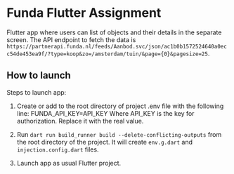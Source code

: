 # Funda Flutter Assignment

Flutter app where users can list of objects and their details in the separate screen.
The API endpoint to fetch the data is `https://partnerapi.funda.nl/feeds/Aanbod.svc/json/ac1b0b1572524640a0ecc54de453ea9f/?type=koop&zo=/amsterdam/tuin/&page={0}&pagesize=25`.

## How to launch

Steps to launch app:

1. Create or add to the root directory of project .env file with the following line:
   FUNDA_API_KEY=API_KEY
   Where API_KEY is the key for authorization. Replace it with the real value.

2. Run `dart run build_runner build --delete-conflicting-outputs` from the root directory of the project.
   It will create `env.g.dart` and `injection.config.dart` files.

3. Launch app as usual Flutter project.
